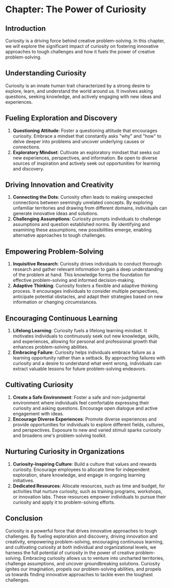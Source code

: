 Chapter: The Power of Curiosity
===============================

Introduction
------------

Curiosity is a driving force behind creative problem-solving. In this chapter, we will explore the significant impact of curiosity on fostering innovative approaches to tough challenges and how it fuels the power of creative problem-solving.

Understanding Curiosity
-----------------------

Curiosity is an innate human trait characterized by a strong desire to explore, learn, and understand the world around us. It involves asking questions, seeking knowledge, and actively engaging with new ideas and experiences.

Fueling Exploration and Discovery
---------------------------------

1. **Questioning Attitude**: Foster a questioning attitude that encourages curiosity. Embrace a mindset that constantly asks "why" and "how" to delve deeper into problems and uncover underlying causes or connections.
2. **Exploratory Mindset**: Cultivate an exploratory mindset that seeks out new experiences, perspectives, and information. Be open to diverse sources of inspiration and actively seek out opportunities for learning and discovery.

Driving Innovation and Creativity
---------------------------------

1. **Connecting the Dots**: Curiosity often leads to making unexpected connections between seemingly unrelated concepts. By exploring unfamiliar territories and drawing from different domains, individuals can generate innovative ideas and solutions.
2. **Challenging Assumptions**: Curiosity prompts individuals to challenge assumptions and question established norms. By identifying and examining these assumptions, new possibilities emerge, enabling alternative approaches to tough challenges.

Empowering Problem-Solving
--------------------------

1. **Inquisitive Research**: Curiosity drives individuals to conduct thorough research and gather relevant information to gain a deep understanding of the problem at hand. This knowledge forms the foundation for effective problem-solving and informed decision-making.
2. **Adaptive Thinking**: Curiosity fosters a flexible and adaptive thinking process. It encourages individuals to consider multiple perspectives, anticipate potential obstacles, and adapt their strategies based on new information or changing circumstances.

Encouraging Continuous Learning
-------------------------------

1. **Lifelong Learning**: Curiosity fuels a lifelong learning mindset. It motivates individuals to continuously seek out new knowledge, skills, and experiences, allowing for personal and professional growth that enhances problem-solving abilities.
2. **Embracing Failure**: Curiosity helps individuals embrace failure as a learning opportunity rather than a setback. By approaching failures with curiosity and a desire to understand what went wrong, individuals can extract valuable lessons for future problem-solving endeavors.

Cultivating Curiosity
---------------------

1. **Create a Safe Environment**: Foster a safe and non-judgmental environment where individuals feel comfortable expressing their curiosity and asking questions. Encourage open dialogue and active engagement with ideas.
2. **Encourage Diverse Experiences**: Promote diverse experiences and provide opportunities for individuals to explore different fields, cultures, and perspectives. Exposure to new and varied stimuli sparks curiosity and broadens one's problem-solving toolkit.

Nurturing Curiosity in Organizations
------------------------------------

1. **Curiosity-Inspiring Culture**: Build a culture that values and rewards curiosity. Encourage employees to allocate time for independent exploration, share knowledge, and engage in ongoing learning initiatives.
2. **Dedicated Resources**: Allocate resources, such as time and budget, for activities that nurture curiosity, such as training programs, workshops, or innovation labs. These resources empower individuals to pursue their curiosity and apply it to problem-solving efforts.

Conclusion
----------

Curiosity is a powerful force that drives innovative approaches to tough challenges. By fueling exploration and discovery, driving innovation and creativity, empowering problem-solving, encouraging continuous learning, and cultivating curiosity at both individual and organizational levels, we harness the full potential of curiosity in the power of creative problem-solving. Embracing curiosity allows us to venture into uncharted territories, challenge assumptions, and uncover groundbreaking solutions. Curiosity ignites our imagination, propels our problem-solving abilities, and propels us towards finding innovative approaches to tackle even the toughest challenges.
